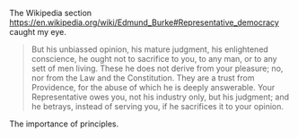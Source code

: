 
The Wikipedia section https://en.wikipedia.org/wiki/Edmund_Burke#Representative_democracy caught my eye.

>But his unbiassed opinion, his mature judgment, his enlightened conscience, he ought not to sacrifice to you, to any man, or to any sett of men living. These he does not derive from your pleasure; no, nor from the Law and the Constitution. They are a trust from Providence, for the abuse of which he is deeply answerable. Your Representative owes you, not his industry only, but his judgment; and he betrays, instead of serving you, if he sacrifices it to your opinion.

The importance of principles.

